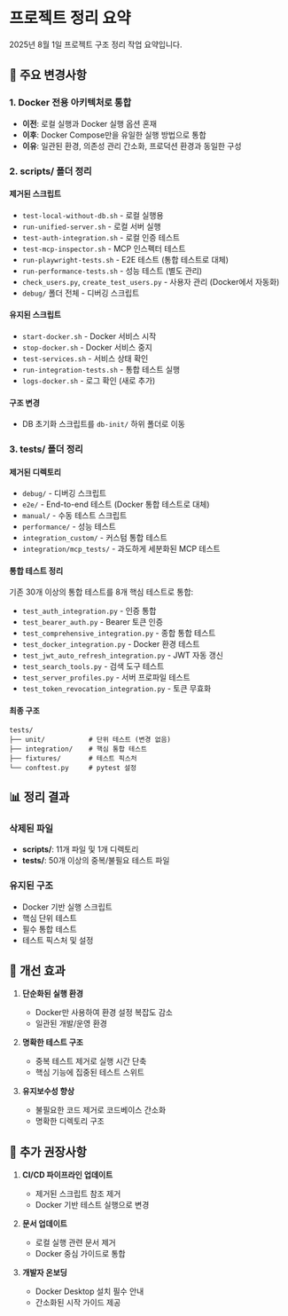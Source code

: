 # 프로젝트 정리 요약

2025년 8월 1일 프로젝트 구조 정리 작업 요약입니다.

## 🔄 주요 변경사항

### 1. Docker 전용 아키텍처로 통합

- **이전**: 로컬 실행과 Docker 실행 옵션 혼재
- **이후**: Docker Compose만을 유일한 실행 방법으로 통합
- **이유**: 일관된 환경, 의존성 관리 간소화, 프로덕션 환경과 동일한 구성

### 2. scripts/ 폴더 정리

#### 제거된 스크립트
- `test-local-without-db.sh` - 로컬 실행용
- `run-unified-server.sh` - 로컬 서버 실행
- `test-auth-integration.sh` - 로컬 인증 테스트
- `test-mcp-inspector.sh` - MCP 인스펙터 테스트
- `run-playwright-tests.sh` - E2E 테스트 (통합 테스트로 대체)
- `run-performance-tests.sh` - 성능 테스트 (별도 관리)
- `check_users.py`, `create_test_users.py` - 사용자 관리 (Docker에서 자동화)
- `debug/` 폴더 전체 - 디버깅 스크립트

#### 유지된 스크립트
- `start-docker.sh` - Docker 서비스 시작
- `stop-docker.sh` - Docker 서비스 중지
- `test-services.sh` - 서비스 상태 확인
- `run-integration-tests.sh` - 통합 테스트 실행
- `logs-docker.sh` - 로그 확인 (새로 추가)

#### 구조 변경
- DB 초기화 스크립트를 `db-init/` 하위 폴더로 이동

### 3. tests/ 폴더 정리

#### 제거된 디렉토리
- `debug/` - 디버깅 스크립트
- `e2e/` - End-to-end 테스트 (Docker 통합 테스트로 대체)
- `manual/` - 수동 테스트 스크립트
- `performance/` - 성능 테스트
- `integration_custom/` - 커스텀 통합 테스트
- `integration/mcp_tests/` - 과도하게 세분화된 MCP 테스트

#### 통합 테스트 정리
기존 30개 이상의 통합 테스트를 8개 핵심 테스트로 통합:
- `test_auth_integration.py` - 인증 통합
- `test_bearer_auth.py` - Bearer 토큰 인증
- `test_comprehensive_integration.py` - 종합 통합 테스트
- `test_docker_integration.py` - Docker 환경 테스트
- `test_jwt_auto_refresh_integration.py` - JWT 자동 갱신
- `test_search_tools.py` - 검색 도구 테스트
- `test_server_profiles.py` - 서버 프로파일 테스트
- `test_token_revocation_integration.py` - 토큰 무효화

#### 최종 구조
```
tests/
├── unit/           # 단위 테스트 (변경 없음)
├── integration/    # 핵심 통합 테스트
├── fixtures/       # 테스트 픽스처
└── conftest.py     # pytest 설정
```

## 📊 정리 결과

### 삭제된 파일
- **scripts/**: 11개 파일 및 1개 디렉토리
- **tests/**: 50개 이상의 중복/불필요 테스트 파일

### 유지된 구조
- Docker 기반 실행 스크립트
- 핵심 단위 테스트
- 필수 통합 테스트
- 테스트 픽스처 및 설정

## 🎯 개선 효과

1. **단순화된 실행 환경**
   - Docker만 사용하여 환경 설정 복잡도 감소
   - 일관된 개발/운영 환경

2. **명확한 테스트 구조**
   - 중복 테스트 제거로 실행 시간 단축
   - 핵심 기능에 집중된 테스트 스위트

3. **유지보수성 향상**
   - 불필요한 코드 제거로 코드베이스 간소화
   - 명확한 디렉토리 구조

## 📝 추가 권장사항

1. **CI/CD 파이프라인 업데이트**
   - 제거된 스크립트 참조 제거
   - Docker 기반 테스트 실행으로 변경

2. **문서 업데이트**
   - 로컬 실행 관련 문서 제거
   - Docker 중심 가이드로 통합

3. **개발자 온보딩**
   - Docker Desktop 설치 필수 안내
   - 간소화된 시작 가이드 제공